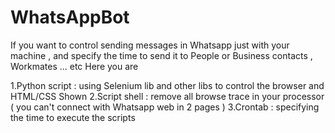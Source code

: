 # WhatsAppBot

If you want to control sending messages in Whatsapp just with your machine , and specify the time to send it to People or Business contacts , Workmates ... etc
Here you are 

1.Python script : using Selenium lib and other libs to control the browser and HTML/CSS Shown
2.Script shell : remove all browse trace in your processor ( you can't connect with Whatsapp web in 2 pages )
3.Crontab : specifying the time to execute the scripts
